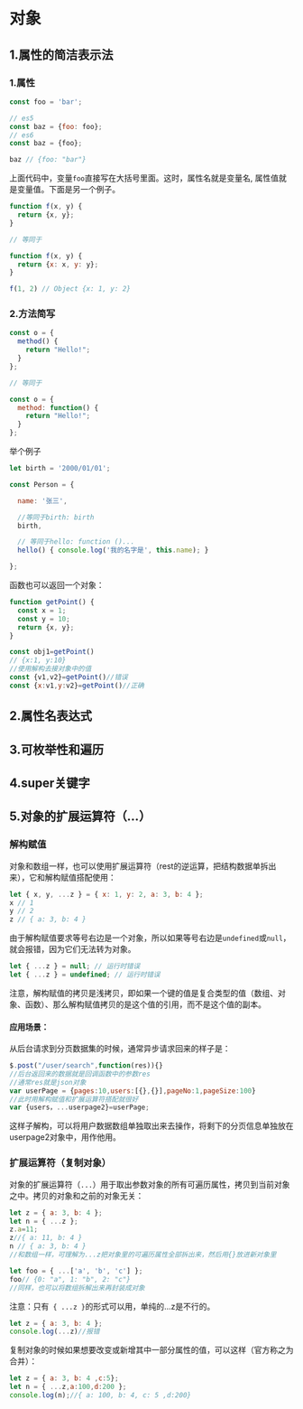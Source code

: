 # 对象

## 1.属性的简洁表示法

### 1.属性

```javascript
const foo = 'bar';

// es5
const baz = {foo: foo};
// es6
const baz = {foo};

baz // {foo: "bar"}
```

上面代码中，变量`foo`直接写在大括号里面。这时，属性名就是变量名, 属性值就是变量值。下面是另一个例子。

```javascript
function f(x, y) {
  return {x, y};
}

// 等同于

function f(x, y) {
  return {x: x, y: y};
}

f(1, 2) // Object {x: 1, y: 2}
```

### 2.方法简写

```javascript
const o = {
  method() {
    return "Hello!";
  }
};

// 等同于

const o = {
  method: function() {
    return "Hello!";
  }
};
```

举个例子

```javascript
let birth = '2000/01/01';

const Person = {

  name: '张三',

  //等同于birth: birth
  birth,

  // 等同于hello: function ()...
  hello() { console.log('我的名字是', this.name); }

};
```

函数也可以返回一个对象：

```javascript
function getPoint() {
  const x = 1;
  const y = 10;
  return {x, y};
}

const obj1=getPoint()
// {x:1, y:10}
//使用解构去接对象中的值
const {v1,v2}=getPoint()//错误
const {x:v1,y:v2}=getPoint()//正确

```

## 2.属性名表达式

## 3.可枚举性和遍历

## 4.super关键字

## 5.对象的扩展运算符（...）

### 解构赋值

对象和数组一样，也可以使用扩展运算符（rest的逆运算，把结构数据单拆出来），它和解构赋值搭配使用：

```javascript
let { x, y, ...z } = { x: 1, y: 2, a: 3, b: 4 };
x // 1
y // 2
z // { a: 3, b: 4 }
```

由于解构赋值要求等号右边是一个对象，所以如果等号右边是`undefined`或`null`，就会报错，因为它们无法转为对象。

```javascript
let { ...z } = null; // 运行时错误
let { ...z } = undefined; // 运行时错误
```

注意，解构赋值的拷贝是浅拷贝，即如果一个键的值是复合类型的值（数组、对象、函数）、那么解构赋值拷贝的是这个值的引用，而不是这个值的副本。

#### 应用场景：

从后台请求到分页数据集的时候，通常异步请求回来的样子是：

```javascript
$.post("/user/search",function(res)){}
//后台返回来的数据就是回调函数中的参数res
//通常res就是json对象
var userPage = {pages:10,users:[{},{}],pageNo:1,pageSize:100}
//此时用解构赋值和扩展运算符搭配就很好
var {users，...userpage2}=userPage;
```

这样子解构，可以将用户数据数组单独取出来去操作，将剩下的分页信息单独放在userpage2对象中，用作他用。



### 扩展运算符（复制对象）

对象的扩展运算符（`...`）用于取出参数对象的所有可遍历属性，拷贝到当前对象之中。拷贝的对象和之前的对象无关：

```javascript
let z = { a: 3, b: 4 };
let n = { ...z };
z.a=11;
z//{ a: 11, b: 4 }
n // { a: 3, b: 4 }
//和数组一样，可理解为...z把对象里的可遍历属性全部拆出来，然后用{}放进新对象里

let foo = { ...['a', 'b', 'c'] };
foo// {0: "a", 1: "b", 2: "c"}
//同样，也可以将数组拆解出来再封装成对象
```

注意：只有` { ...z }`的形式可以用，单纯的...z是不行的。

```js
let z = { a: 3, b: 4 };
console.log(...z)//报错
```

复制对象的时候如果想要改变或新增其中一部分属性的值，可以这样（官方称之为合并）：

```js
let z = { a: 3, b: 4 ,c:5};
let n = { ...z,a:100,d:200 };
console.log(n);//{ a: 100, b: 4, c: 5 ,d:200}
```

